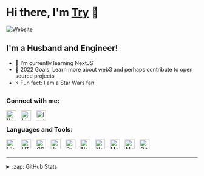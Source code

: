 # Hi there, I'm [Try](bit.ly/try-wijono) 👋 

[![Website](https://img.shields.io/website?label=Try%27s%20Website&style=for-the-badge&up_message=online&url=https%3A%2F%2Fbit.ly%2Ftry-wijono)](https://bit.ly/try-wijono)


## I'm a Husband and Engineer!

- 🌱 I’m currently learning NextJS
- 🥅 2022 Goals: Learn more about web3 and perhaps contribute to open source projects
- ⚡ Fun fact: I am a Star Wars fan!

### Connect with me:

[<img align="left" alt="Website" width="26px" src="https://cdn.jsdelivr.net/gh/devicons/devicon/icons/chrome/chrome-original.svg" style="padding-right:10px;" />](https://bit.ly/try-wijono)
&nbsp;&nbsp;
[<img align="left" alt="Linkedin" width="26px" src="https://cdn.jsdelivr.net/gh/devicons/devicon/icons/linkedin/linkedin-original.svg" style="padding-right:10px;" />](https://linkedin.com/in/try-wijono)
&nbsp;&nbsp;
[<img align="left" alt="Instagram" width="26px" src="https://cdn.jsdelivr.net/gh/devicons/devicon/icons/facebook/facebook-original.svg" style="padding-right:10px;" />](https://instagram.com/tuhrye)

### Languages and Tools:

[<img align="left" alt="Visual Studio Code" width="26px" src="https://cdn.jsdelivr.net/gh/devicons/devicon/icons/vscode/vscode-original.svg" style="padding-right:10px;" />][website]
[<img align="left" alt="HTML5" width="26px" src="https://cdn.jsdelivr.net/gh/devicons/devicon/icons/html5/html5-original.svg" style="padding-right:10px;" />][website]
[<img align="left" alt="CSS3" width="26px" src="https://cdn.jsdelivr.net/gh/devicons/devicon/icons/css3/css3-original.svg" style="padding-right:10px;" />][website]
[<img align="left" alt="JavaScript" width="26px" src="https://cdn.jsdelivr.net/gh/devicons/devicon/icons/javascript/javascript-original.svg" style="padding-right:10px;" />][website]
[<img align="left" alt="React" width="26px" src="https://cdn.jsdelivr.net/gh/devicons/devicon/icons/react/react-original.svg" style="padding-right:10px;" />][website]
[<img align="left" alt="NextJS" width="26px" src="https://cdn.jsdelivr.net/gh/devicons/devicon/icons/nextjs/nextjs-original.svg" style="padding-right:10px;" />][website]
[<img align="left" alt="Node.js" width="26px" src="https://cdn.jsdelivr.net/gh/devicons/devicon/icons/nodejs/nodejs-original.svg" style="padding-right:10px;" />][website]
[<img align="left" alt="MongoDB" width="26px" src="https://cdn.jsdelivr.net/gh/devicons/devicon/icons/mongodb/mongodb-original.svg" style="padding-right:10px;" />][website]
[<img align="left" alt="MySQL" width="26px" src="https://cdn.jsdelivr.net/gh/devicons/devicon/icons/mysql/mysql-original.svg" style="padding-right:10px;" />][website]
[<img align="left" alt="Git" width="26px" src="https://cdn.jsdelivr.net/gh/devicons/devicon/icons/git/git-original.svg" style="padding-right:10px;" />][website]


<br />
<br />

---

<details>
  <summary>:zap: GitHub Stats</summary>

  <img align="left" alt="Try's GitHub Stats" src="https://github-readme-stats.vercel.app/api?username=try99&show_icons=true&hide_border=true&theme=vue-dark" />

</details>

[website]: https://bit.ly/try-wijono
[instagram]: https://instagram.com/tuhrye
[linkedin]: https://linkedin.com/in/try-wijono
